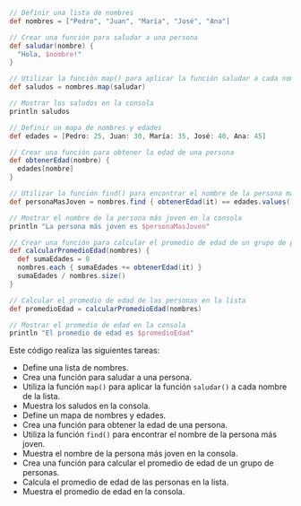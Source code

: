 ```groovy
// Definir una lista de nombres
def nombres = ["Pedro", "Juan", "María", "José", "Ana"]

// Crear una función para saludar a una persona
def saludar(nombre) {
  "Hola, $nombre!"
}

// Utilizar la función map() para aplicar la función saludar a cada nombre de la lista
def saludos = nombres.map(saludar)

// Mostrar los saludos en la consola
println saludos

// Definir un mapa de nombres y edades
def edades = [Pedro: 25, Juan: 30, María: 35, José: 40, Ana: 45]

// Crear una función para obtener la edad de una persona
def obtenerEdad(nombre) {
  edades[nombre]
}

// Utilizar la función find() para encontrar el nombre de la persona más joven
def personaMasJoven = nombres.find { obtenerEdad(it) == edades.values().min() }

// Mostrar el nombre de la persona más joven en la consola
println "La persona más joven es $personaMasJoven"

// Crear una función para calcular el promedio de edad de un grupo de personas
def calcularPromedioEdad(nombres) {
  def sumaEdades = 0
  nombres.each { sumaEdades += obtenerEdad(it) }
  sumaEdades / nombres.size()
}

// Calcular el promedio de edad de las personas en la lista
def promedioEdad = calcularPromedioEdad(nombres)

// Mostrar el promedio de edad en la consola
println "El promedio de edad es $promedioEdad"
```

Este código realiza las siguientes tareas:

* Define una lista de nombres.
* Crea una función para saludar a una persona.
* Utiliza la función `map()` para aplicar la función `saludar()` a cada nombre de la lista.
* Muestra los saludos en la consola.
* Define un mapa de nombres y edades.
* Crea una función para obtener la edad de una persona.
* Utiliza la función `find()` para encontrar el nombre de la persona más joven.
* Muestra el nombre de la persona más joven en la consola.
* Crea una función para calcular el promedio de edad de un grupo de personas.
* Calcula el promedio de edad de las personas en la lista.
* Muestra el promedio de edad en la consola.